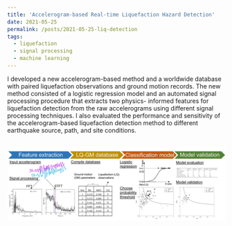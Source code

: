```yaml
---
title: 'Accelerogram-based Real-time Liquefaction Hazard Detection'
date: 2021-05-25
permalink: /posts/2021-05-25-liq-detection
tags:
  - liquefaction
  - signal processing
  - machine learning
---
```


 I developed a new accelerogram-based method and a worldwide database with paired liquefaction observations and ground motion records. The new method consisted of a logistic regression model and an automated signal processing procedure that extracts two physics- informed features for liquefaction detection from the raw accelerograms using different signal processing techniques. I also evaluated the performance and sensitivity of the accelerogram-based liquefaction detection method to different earthquake source, path, and site conditions.

 <br/><img src='/images/liq-detection-framework.png'>